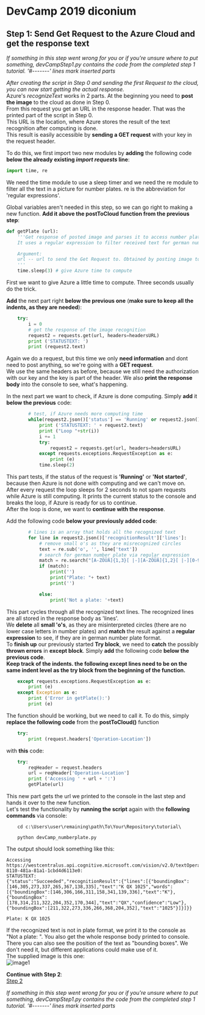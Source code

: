 # DevCamp 2019 diconium

## Step 1: Send Get Request to the Azure Cloud and get the response text

*If something in this step went wrong for you or if you're unsure where to put something, devCampStep1.py contains the code from the completed step 1 tutorial.*
 *'#-------' lines mark inserted parts*

*After creating the script in Step 0 and sending the first Request to the cloud, you can now start getting the actual response.*  
Azure's *recognizeText* works in 2 parts. At the beginning you need to **post the image** to the cloud as done in Step 0.  
From this request you get an URL in the response header. That was the printed part of the script in Step 0.  
This URL is the location, where Azure stores the result of the text recognition after computing is done.  
This result is easily accessible by **sending a GET request** with your key in the request header.  

To do this, we first import two new modules by **adding** the following code **below the already existing *import requests* line**:  

```python
import time, re
```

We need the time module to use a sleep timer and we need the re module to filter all the text in a picture for number plates.
re is the abbreviation for 'regular expressions'.  

Global variables aren't needed in this step, so we can go right to making a new function. **Add it above the postToCloud function from the previous step**:  

```python
def getPlate (url):
    '''Get response of posted image and parses it to access number plate text.
    It uses a regular expression to filter received text for german number plates.

    Argument:
    url -- url to send the Get Request to. Obtained by posting image to Azure Cloud.
    '''
    time.sleep(3) # give Azure time to compute

```

First we want to give Azure a little time to compute. Three seconds usually do the trick.  

**Add** the next part right **below the previous one** (**make sure to keep all the indents, as they are needed**):  

```python
    try:
        i = 0
        # get the response of the image recognition
        request2 = requests.get(url, headers=headersURL)
        print ('STATUSTEXT: ')
        print (request2.text)
```

Again we do a request, but this time we only **need information** and dont need to post anything, so we're going with a **GET request**.  
We use the same headers as before, because we still need the authorization with our key and the key is part of the header. We also **print the response body** into the console to see, what's happening.  

In the next part we want to check, if Azure is done computing. Simply **add** it **below the previous** code:  

```python
        # test, if Azure needs more computing time
        while(request2.json()['status'] == 'Running' or request2.json()['status'] == 'Not started'):
            print ('STATUSTEXT: ' + request2.text)
            print ("Loop "+str(i))
            i += 1
            try:
                request2 = requests.get(url, headers=headersURL)
            except requests.exceptions.RequestException as e:
                print (e)
            time.sleep(2)
```

This part tests, if the status of the request is **'Running'** or **'Not started'**, because then Azure is not done with computing and we can't move on.
After every request the loop sleeps for 2 seconds to not spam requests while Azure is still computing.
It prints the current status to the console and breaks the loop, if Azure is ready for us to continue.  
After the loop is done, we want to **continue with the response**.  

Add the following code **below your previously added code**:  

```python
        # lines is an array that holds all the recognized text
        for line in request2.json()['recognitionResult']['lines']:
            # remove small o's as they are misrecognized circles
            text = re.sub('o', '', line['text'])
            # search for german number plate via regular expression
            match = re.search("[A-ZÖÜÄ]{1,3}[ |-][A-ZÖÜÄ]{1,2}[ |-][0-9]{1,4}[E|H]?", text)
            if (match):
                print('')
                print("Plate: "+ text)
                print('')

            else:
                print('Not a plate: '+text)

```

This part cycles through all the recognized text lines. The recognized lines are all stored in the response body as 'lines'.  
We **delete** all **small 'o's**, as they are misinterpreted circles (there are no lower case letters in number plates) and **match** the result against a **regular expression** to see, if they are in german number plate format.  
To **finish up** our previously started **Try block**, we need to **catch** the possibly **thrown errors** in **except block**. Simply **add** the following code **below the previous code**.  
**Keep track of the indents. the following except lines need to be on the same indent level as the try block from the beginning of the function.**

```python
    except requests.exceptions.RequestException as e:
        print (e)
    except Exception as e:
        print ('Error in getPlate():')
        print (e)
```

The function should be working, but we need to call it. To do this, simply **replace the following code** from the **postToCloud()** function

```python
    try:
        print (request.headers['Operation-Location'])
```

with **this** code:  

```python
    try:
        reqHeader = request.headers
        url = reqHeader['Operation-Location']
        print ('Accessing ' + url + ':')
        getPlate(url)

```

This new part gets the url we printed to the console in the last step and hands it over to the new function.  
Let's test the functionality by **running the script** again with the **following commands** via console:  

```
    cd c:\Users\user\remaining\path\To\Your\Repository\tutorial\

    python devCamp_numberplate.py
```

The output should look something like this:  

```
Accessing https://westcentralus.api.cognitive.microsoft.com/vision/v2.0/textOperations/94b4e808-8110-481a-81a1-1cbd4d6113e0:
STATUSTEXT:
{"status":"Succeeded","recognitionResult":{"lines":[{"boundingBox":[146,305,273,337,265,367,138,335],"text":"K QX 1025","words":[{"boundingBox":[146,306,166,311,158,341,139,336],"text":"K"},{"boundingBox":[178,314,211,322,204,352,170,344],"text":"QX","confidence":"Low"},{"boundingBox":[211,322,273,336,266,368,204,352],"text":"1025"}]}]}}

Plate: K QX 1025
```

If the recognized text is not in plate format, we print it to the console as "Not a plate: ". You also get the whole response body printed to console. There you can also see the position of the text as "bounding boxes". We don't need it, but different applications could make use of it.  
The supplied image is this one:  
![image1](https://raw.githubusercontent.com/volkerhielscher/netnei/master/complete/images/bild1.jpg)  

**Continue with Step 2**:  
[Step 2](https://github.com/volkerhielscher/netnei/blob/master/tutorial/step_2/)

*If something in this step went wrong for you or if you're unsure where to put something, devCampStep1.py contains the code from the completed step 1 tutorial.*
 *'#-------' lines mark inserted parts*